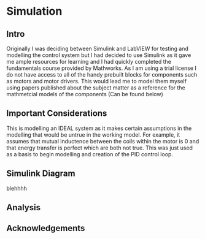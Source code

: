 # Simulation

## Intro
Originally I was deciding between Simulink and LabVIEW for testing and modelling the control system but I had decided to use Simulink as it gave me ample resources for learning and I had quickly completed the fundamentals course provided by Mathworks. As I am using a trial license I do not have access to all of the handy prebuilt blocks for components such as motors and motor drivers. This would lead me to model them myself using papers published about the subject matter as a reference for the mathmetcial models of the components (Can be found below)

## Important Considerations
This is modelling an IDEAL system as it makes certain assumptions in the modelling that would be untrue in the working model. For example, it assumes that mutual inductence between the coils within the motor is 0 and that energy transfer is perfect which are both not true. This was just used as a basis to begin modelling and creation of the PID control loop.

## Simulink Diagram

blehhhh


##


## Analysis

## Acknowledgements
